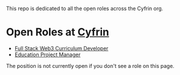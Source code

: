 This repo is dedicated to all the open roles across the Cyfrin org.

# Open Roles at [Cyfrin](https://cyfrin.io)

-  [Full Stack Web3 Curriculum Developer](./open-positions/full_stack_web3_curriculum_developer.md)
- [Education Project Manager](./open-positions/project_manager.md)

The position is not currently open if you don't see a role on this page.
